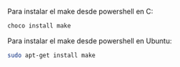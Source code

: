 
Para instalar el make desde powershell en C:

```bash
choco install make
```

Para instalar el make desde powershell en Ubuntu:

```bash
sudo apt-get install make
```

